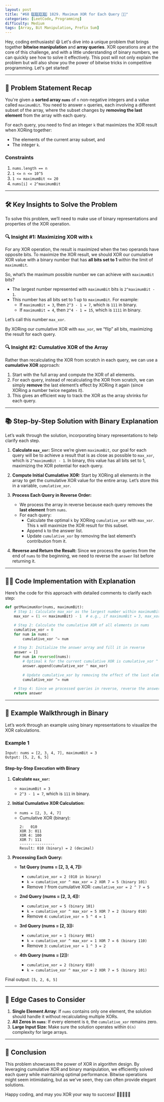 ```yaml
---
layout: post  
title: "#68 0️⃣0️⃣1️⃣0️⃣ 1829. Maximum XOR for Each Query 🧠🚀"   
categories: [LeetCode, Programming]
difficulty: Medium
tags: [Array, Bit Manipulation, Prefix Sum]
---
```


Hey, coding enthusiasts! 😃 Let's dive into a unique problem that brings together **bitwise manipulation** and **array queries**. XOR operations are at the core of this challenge, and with a little understanding of binary numbers, we can quickly see how to solve it effectively. This post will not only explain the problem but will also show you the power of bitwise tricks in competitive programming. Let's get started!

---

## 📝 Problem Statement Recap

You're given a **sorted array `nums`** of `n` non-negative integers and a value called `maximumBit`. You need to answer `n` queries, each involving a different subset of the array, where the subset changes by **removing the last element** from the array with each query.

For each query, you need to find an integer `k` that maximizes the XOR result when XORing together:
- The elements of the current array subset, and
- The integer `k`.

### Constraints

1. `nums.length == n`
2. `1 <= n <= 10^5`
3. `1 <= maximumBit <= 20`
4. `nums[i] < 2^maximumBit`

---

## 🛠 Key Insights to Solve the Problem

To solve this problem, we’ll need to make use of binary representations and properties of the XOR operation.

### 🔍 Insight #1: Maximizing XOR with `k`

For any XOR operation, the result is maximized when the two operands have opposite bits. To maximize the XOR result, we should XOR our cumulative XOR value with a binary number that has **all bits set to 1** within the limit of `maximumBit`.

So, what’s the maximum possible number we can achieve with `maximumBit` bits?

- The largest number represented with `maximumBit` bits is `2^maximumBit - 1`.
- This number has all bits set to 1 up to `maximumBit`. For example:
  - If `maximumBit = 3`, then `2^3 - 1 = 7`, which is `111` in binary.
  - If `maximumBit = 4`, then `2^4 - 1 = 15`, which is `1111` in binary.

Let’s call this number `max_xor`.

By XORing our cumulative XOR with `max_xor`, we “flip” all bits, maximizing the result for each query.

### 🔍 Insight #2: Cumulative XOR of the Array

Rather than recalculating the XOR from scratch in each query, we can use a **cumulative XOR** approach:
1. Start with the full array and compute the XOR of all elements.
2. For each query, instead of recalculating the XOR from scratch, we can simply **remove** the last element’s effect by XORing it again (since XORing a number twice negates it).
3. This gives an efficient way to track the XOR as the array shrinks for each query.

---

## 📚 Step-by-Step Solution with Binary Explanation

Let’s walk through the solution, incorporating binary representations to help clarify each step.

1. **Calculate `max_xor`:** Since we’re given `maximumBit`, our goal for each query will be to achieve a result that is as close as possible to `max_xor`, which is `2^maximumBit - 1`. In binary, this value has all bits set to 1, maximizing the XOR potential for each query.

2. **Compute Initial Cumulative XOR:** Start by XORing all elements in the array to get the cumulative XOR value for the entire array. Let’s store this in a variable, `cumulative_xor`.

3. **Process Each Query in Reverse Order:**
   - We process the array in reverse because each query removes the **last element** from `nums`.
   - For each query:
     - Calculate the optimal `k` by XORing `cumulative_xor` with `max_xor`. This `k` will maximize the XOR result for this subset.
     - Append `k` to the answer list.
     - Update `cumulative_xor` by removing the last element’s contribution from it.

4. **Reverse and Return the Result:** Since we process the queries from the end of `nums` to the beginning, we need to reverse the `answer` list before returning it.

---

## 🧑‍💻 Code Implementation with Explanation

Here’s the code for this approach with detailed comments to clarify each step:

```python
def getMaximumXor(nums, maximumBit):
    # Step 1: Calculate max_xor as the largest number within maximumBit bits
    max_xor = (1 << maximumBit) - 1  # e.g., if maximumBit = 3, max_xor = 7 (binary 111)

    # Step 2: Calculate the cumulative XOR of all elements in nums
    cumulative_xor = 0
    for num in nums:
        cumulative_xor ^= num

    # Step 3: Initialize the answer array and fill it in reverse
    answer = []
    for num in reversed(nums):
        # Optimal k for the current cumulative XOR is cumulative_xor ^ max_xor
        answer.append(cumulative_xor ^ max_xor)
        
        # Update cumulative_xor by removing the effect of the last element in reversed order
        cumulative_xor ^= num
    
    # Step 4: Since we processed queries in reverse, reverse the answer array to correct order
    return answer
```

---

## 🔢 Example Walkthrough in Binary

Let’s work through an example using binary representations to visualize the XOR calculations.

### Example 1
```plaintext
Input: nums = [2, 3, 4, 7], maximumBit = 3
Output: [5, 2, 6, 5]
```

#### Step-by-Step Execution with Binary

1. **Calculate `max_xor`:**
   - `maximumBit = 3`
   - `2^3 - 1 = 7`, which is `111` in binary.

2. **Initial Cumulative XOR Calculation:**
   - `nums = [2, 3, 4, 7]`
   - Cumulative XOR (binary):
     ```
     2:   010
     XOR 3: 011
     XOR 4: 100
     XOR 7: 111
     ----------------
     Result: 010 (binary) = 2 (decimal)
     ```

3. **Processing Each Query:**

   - **1st Query (nums = [2, 3, 4, 7]):**
     - `cumulative_xor = 2 (010 in binary)`
     - `k = cumulative_xor ^ max_xor = 2 XOR 7 = 5 (binary 101)`
     - Remove `7` from cumulative XOR: `cumulative_xor = 2 ^ 7 = 5`

   - **2nd Query (nums = [2, 3, 4]):**
     - `cumulative_xor = 5 (binary 101)`
     - `k = cumulative_xor ^ max_xor = 5 XOR 7 = 2 (binary 010)`
     - Remove `4`: `cumulative_xor = 5 ^ 4 = 1`

   - **3rd Query (nums = [2, 3]):**
     - `cumulative_xor = 1 (binary 001)`
     - `k = cumulative_xor ^ max_xor = 1 XOR 7 = 6 (binary 110)`
     - Remove `3`: `cumulative_xor = 1 ^ 3 = 2`

   - **4th Query (nums = [2]):**
     - `cumulative_xor = 2 (binary 010)`
     - `k = cumulative_xor ^ max_xor = 2 XOR 7 = 5 (binary 101)`

Final output: `[5, 2, 6, 5]`

---

## 🧪 Edge Cases to Consider

1. **Single Element Array**: If `nums` contains only one element, the solution should handle it without recalculating multiple XORs.
2. **All Zeros in `nums`**: If every element is `0`, the `cumulative_xor` remains zero.
3. **Large Input Size**: Make sure the solution operates within `O(n)` complexity for large arrays.

---

## 🎉 Conclusion

This problem showcases the power of XOR in algorithm design. By leveraging cumulative XOR and binary manipulation, we efficiently solved each query while maintaining optimal performance. Bitwise operations might seem intimidating, but as we've seen, they can often provide elegant solutions.

Happy coding, and may you XOR your way to success! 🎉👩‍💻👨‍💻
